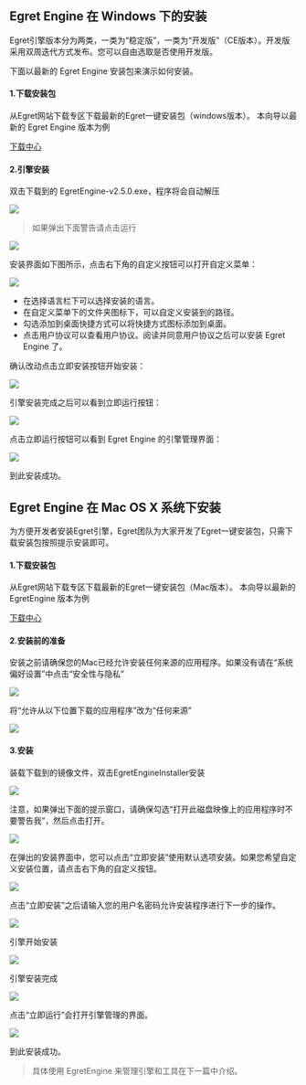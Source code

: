 ## Egret Engine  在 Windows 下的安装

Egret引擎版本分为两类，一类为“稳定版”，一类为“开发版”（CE版本）。开发版采用双周迭代方式发布。您可以自由选取是否使用开发版。

下面以最新的 Egret Engine 安装包来演示如何安装。

#### 1.下载安装包

从Egret网站下载专区下载最新的Egret一键安装包（windows版本）。 本向导以最新的 Egret Engine 版本为例

[下载中心](http://egret.com/downloads/engine.html)

#### 2.引擎安装

双击下载到的 EgretEngine-v2.5.0.exe，程序将会自动解压

![](56023c0081c2b.png)

> 如果弹出下面警告请点击运行

![](56023c05e6b3e.png)

安装界面如下图所示，点击右下角的自定义按钮可以打开自定义菜单：

![](560535512bd98.png)

* 在选择语言栏下可以选择安装的语言。
* 在自定义菜单下的文件夹图标下，可以自定义安装到的路径。
* 勾选添加到桌面快捷方式可以将快捷方式图标添加到桌面。
* 点击用户协议可以查看用户协议。阅读并同意用户协议之后可以安装 Egret Engine 了。

确认改动点击立即安装按钮开始安装：

![](56023c0f40542.png)

引擎安装完成之后可以看到立即运行按钮：

![](56023c13f1abb.png)

点击立即运行按钮可以看到 Egret Engine 的引擎管理界面：

![](56053551f1854.png)

到此安装成功。

## Egret Engine 在 Mac OS X 系统下安装

为方便开发者安装Egret引擎，Egret团队为大家开发了Egret一键安装包，只需下载安装包按照提示安装即可。

#### 1.下载安装包

从Egret网站下载专区下载最新的Egret一键安装包（Mac版本）。 本向导以最新的 EgretEngine 版本为例

[下载中心](http://egret.com/downloads/engine.html)

#### 2.安装前的准备

安装之前请确保您的Mac已经允许安装任何来源的应用程序。如果没有请在“系统偏好设置”中点击“安全性与隐私”

![](556698d350ea3.png)

将“允许从以下位置下载的应用程序”改为“任何来源”

![](556698d35225c.png)

#### 3.安装

装载下载到的镜像文件，双击EgretEngineInstaller安装

![](56023c93b4844.png)

注意，如果弹出下面的提示窗口，请确保勾选“打开此磁盘映像上的应用程序时不要警告我”，然后点击打开。

![](556698d35b8e4.png)

在弹出的安装界面中，您可以点击“立即安装”使用默认选项安装。如果您希望自定义安装位置，请点击右下角的自定义按钮。

![](56053837558e7.png)

点击“立即安装”之后请输入您的用户名密码允许安装程序进行下一步的操作。

![](556698d35e54c.png)

引擎开始安装

![](556698d35f3b1.png)

引擎安装完成

![](556698d35ff4f.png)

点击“立即运行”会打开引擎管理的界面。

![](56053852c99d0.png)

到此安装成功。

> 具体使用 EgretEngine 来管理引擎和工具在下一篇中介绍。






